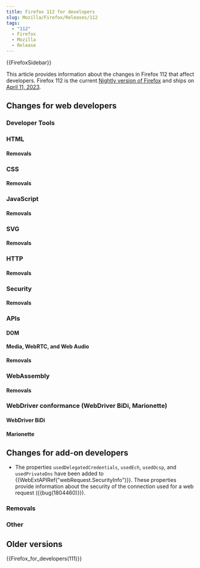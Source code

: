 ```yaml
---
title: Firefox 112 for developers
slug: Mozilla/Firefox/Releases/112
tags:
  - "112"
  - Firefox
  - Mozilla
  - Release
---
```


{{FirefoxSidebar}}

This article provides information about the changes in Firefox 112 that affect developers. Firefox 112 is the current [Nightly version of Firefox](https://www.mozilla.org/en-US/firefox/channel/desktop/#nightly) and ships on [April 11, 2023](https://wiki.mozilla.org/RapidRelease/Calendar#Future_branch_dates).

## Changes for web developers

### Developer Tools

### HTML

#### Removals

### CSS

#### Removals

### JavaScript

#### Removals

### SVG

#### Removals

### HTTP

#### Removals

### Security

#### Removals

### APIs

#### DOM

#### Media, WebRTC, and Web Audio

#### Removals

### WebAssembly

#### Removals

### WebDriver conformance (WebDriver BiDi, Marionette)

#### WebDriver BiDi

#### Marionette

## Changes for add-on developers

- The properties `usedDelegatedCredentials`, `usedEch`, `usedOcsp`, and `usedPrivateDns` have been added to {{WebExtAPIRef("webRequest.SecurityInfo")}}. These properties provide information about the security of the connection used for a web request ({{bug(1804460)}}). 

### Removals

### Other

## Older versions

{{Firefox_for_developers(111)}}
